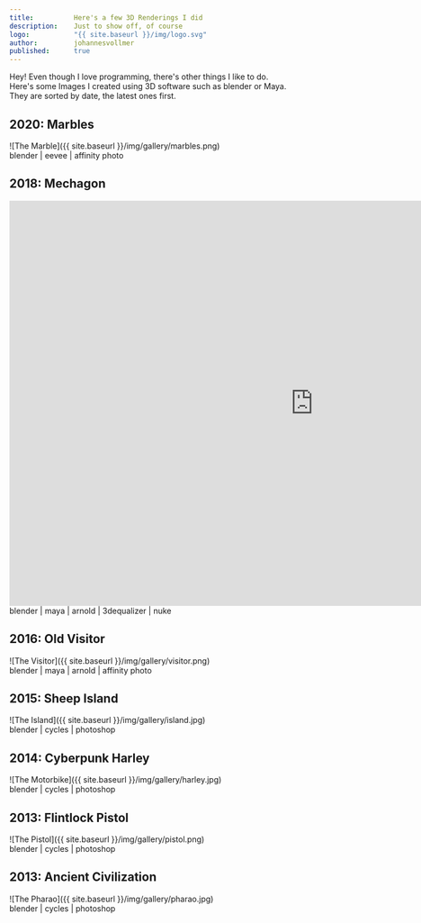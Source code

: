 ```yaml
---
title:          Here's a few 3D Renderings I did
description:    Just to show off, of course
logo:           "{{ site.baseurl }}/img/logo.svg"
author:         johannesvollmer
published: 	    true
---
```


Hey! Even though I love programming, there's other things I like to do. Here's some Images I created using 3D software such as blender or Maya. They are sorted by date, the latest ones first.

## 2020: Marbles
![The Marble]({{ site.baseurl }}/img/gallery/marbles.png)  
blender | eevee | affinity photo

## 2018: Mechagon
<iframe width="1080" height="720" src="https://www.youtube.com/embed/xa0Ispl2odU" frameborder="0" allowfullscreen></iframe>  
blender | maya | arnold | 3dequalizer | nuke

## 2016: Old Visitor
![The Visitor]({{ site.baseurl }}/img/gallery/visitor.png)  
blender | maya | arnold | affinity photo

## 2015: Sheep Island
![The Island]({{ site.baseurl }}/img/gallery/island.jpg)  
blender | cycles | photoshop

## 2014: Cyberpunk Harley
![The Motorbike]({{ site.baseurl }}/img/gallery/harley.jpg)  
blender | cycles | photoshop

## 2013: Flintlock Pistol
![The Pistol]({{ site.baseurl }}/img/gallery/pistol.png)  
blender | cycles | photoshop

## 2013: Ancient Civilization
![The Pharao]({{ site.baseurl }}/img/gallery/pharao.jpg)  
blender | cycles | photoshop
